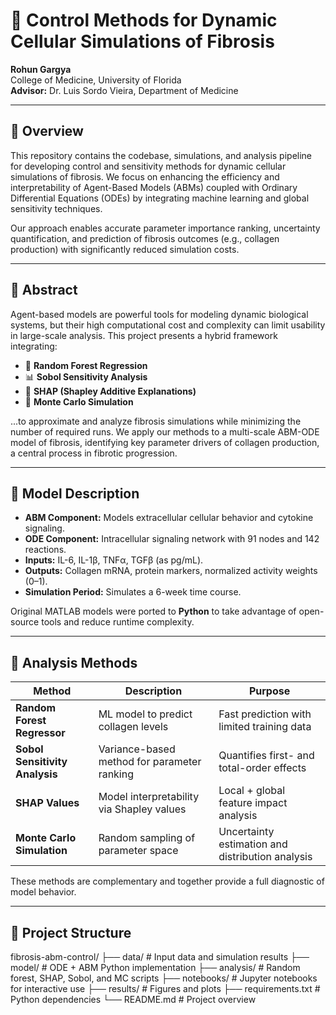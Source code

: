 # 🧬 Control Methods for Dynamic Cellular Simulations of Fibrosis

**Rohun Gargya**  
College of Medicine, University of Florida  
**Advisor:** Dr. Luis Sordo Vieira, Department of Medicine

---

## 📘 Overview

This repository contains the codebase, simulations, and analysis pipeline for developing control and sensitivity methods for dynamic cellular simulations of fibrosis. We focus on enhancing the efficiency and interpretability of Agent-Based Models (ABMs) coupled with Ordinary Differential Equations (ODEs) by integrating machine learning and global sensitivity techniques.

Our approach enables accurate parameter importance ranking, uncertainty quantification, and prediction of fibrosis outcomes (e.g., collagen production) with significantly reduced simulation costs.

---

## 🧪 Abstract

Agent-based models are powerful tools for modeling dynamic biological systems, but their high computational cost and complexity can limit usability in large-scale analysis. This project presents a hybrid framework integrating:

- 🌲 **Random Forest Regression**
- 📊 **Sobol Sensitivity Analysis**
- 🧠 **SHAP (Shapley Additive Explanations)**
- 🎲 **Monte Carlo Simulation**

...to approximate and analyze fibrosis simulations while minimizing the number of required runs. We apply our methods to a multi-scale ABM-ODE model of fibrosis, identifying key parameter drivers of collagen production, a central process in fibrotic progression.

---

## 🔬 Model Description

- **ABM Component:** Models extracellular cellular behavior and cytokine signaling.
- **ODE Component:** Intracellular signaling network with 91 nodes and 142 reactions.
- **Inputs:** IL-6, IL-1β, TNFα, TGFβ (as pg/mL).
- **Outputs:** Collagen mRNA, protein markers, normalized activity weights (0–1).
- **Simulation Period:** Simulates a 6-week time course.

Original MATLAB models were ported to **Python** to take advantage of open-source tools and reduce runtime complexity.

---

## 🧰 Analysis Methods

| Method | Description | Purpose |
|--------|-------------|---------|
| **Random Forest Regressor** | ML model to predict collagen levels | Fast prediction with limited training data |
| **Sobol Sensitivity Analysis** | Variance-based method for parameter ranking | Quantifies first- and total-order effects |
| **SHAP Values** | Model interpretability via Shapley values | Local + global feature impact analysis |
| **Monte Carlo Simulation** | Random sampling of parameter space | Uncertainty estimation and distribution analysis |

These methods are complementary and together provide a full diagnostic of model behavior.

---

## 📁 Project Structure

fibrosis-abm-control/
├── data/ # Input data and simulation results
├── model/ # ODE + ABM Python implementation
├── analysis/ # Random forest, SHAP, Sobol, and MC scripts
├── notebooks/ # Jupyter notebooks for interactive use
├── results/ # Figures and plots
├── requirements.txt # Python dependencies
└── README.md # Project overview


